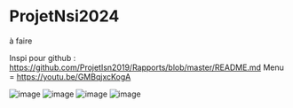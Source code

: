 # ProjetNsi2024
à faire

Inspi pour github : https://github.com/ProjetIsn2019/Rapports/blob/master/README.md
Menu = https://youtu.be/GMBqjxcKogA


![image](https://github.com/Azeltor/ProjetNsi2024/assets/151580496/d73dec50-b78c-4285-a532-d02e9caf3db2)
![image](https://github.com/Azeltor/ProjetNsi2024/assets/151580496/d3ccab6a-bb4f-45c3-8323-9fd7c10e5e02)
![image](https://github.com/Azeltor/ProjetNsi2024/assets/160437266/c96928e7-e74b-4750-bd00-c6b11e763dc4)
![image](https://github.com/Azeltor/ProjetNsi2024/assets/151580496/83820c4f-83d4-441c-933b-4c474607df7d)



